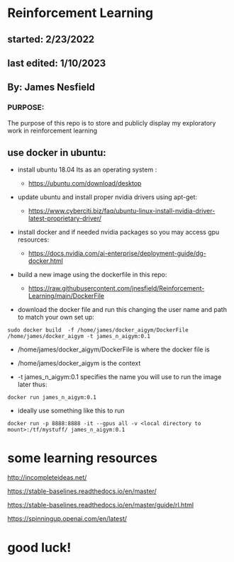 # Reinforcement Learning

## started: 2/23/2022
## last edited: 1/10/2023

## By: James Nesfield

### PURPOSE: 
The purpose of this repo is to store and publicly display my exploratory work in reinforcement learning 

## use docker in ubuntu:

- install ubuntu 18.04 lts as an operating system : 
  - https://ubuntu.com/download/desktop <br>
- update ubuntu and install proper nvidia drivers using apt-get: 
  - https://www.cyberciti.biz/faq/ubuntu-linux-install-nvidia-driver-latest-proprietary-driver/ <br>
- install docker and if needed nvidia packages so you may access gpu resources: 
  - https://docs.nvidia.com/ai-enterprise/deployment-guide/dg-docker.html <br>
- build a new image using the dockerfile in this repo: 
  -  https://raw.githubusercontent.com/jnesfield/Reinforcement-Learning/main/DockerFile <br>

- download the docker file and run this changing the user name and path to match your own set up:

```
sudo docker build  -f /home/james/docker_aigym/DockerFile /home/james/docker_aigym -t james_n_aigym:0.1
```
- /home/james/docker_aigym/DockerFile is where the docker file is

- /home/james/docker_aigym is the context

- -t james_n_aigym:0.1 specifies the name you will use to run the image later thus:

```
docker run james_n_aigym:0.1
```

- ideally use something like this to run

```
docker run -p 8888:8888 -it --gpus all -v <local directory to mount>:/tf/mystuff/ james_n_aigym:0.1
```

# some learning resources

http://incompleteideas.net/

https://stable-baselines.readthedocs.io/en/master/

https://stable-baselines.readthedocs.io/en/master/guide/rl.html

https://spinningup.openai.com/en/latest/

# good luck!
